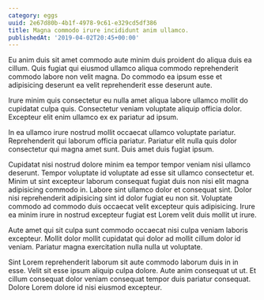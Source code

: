```yaml
---
category: eggs
uuid: 2e67d80b-4b1f-4978-9c61-e329cd5df386
title: Magna commodo irure incididunt anim ullamco.
publishedAt: '2019-04-02T20:45+00:00'
---
```


Eu anim duis sit amet commodo aute minim duis proident do aliqua duis ea cillum. Quis fugiat qui eiusmod ullamco aliqua commodo reprehenderit commodo labore non velit magna. Do commodo ea ipsum esse et adipisicing deserunt ea velit reprehenderit esse deserunt aute.

Irure minim quis consectetur eu nulla amet aliqua labore ullamco mollit do cupidatat culpa quis. Consectetur veniam voluptate aliquip officia dolor. Excepteur elit enim ullamco ex ex pariatur ad ipsum.

In ea ullamco irure nostrud mollit occaecat ullamco voluptate pariatur. Reprehenderit qui laborum officia pariatur. Pariatur elit nulla quis dolor consectetur qui magna amet sunt. Duis amet duis fugiat ipsum.

Cupidatat nisi nostrud dolore minim ea tempor tempor veniam nisi ullamco deserunt. Tempor voluptate id voluptate ad esse sit ullamco consectetur et. Minim ut sint excepteur laborum consequat fugiat duis non nisi elit magna adipisicing commodo in. Labore sint ullamco dolor et consequat sint. Dolor nisi reprehenderit adipisicing sint id dolor fugiat eu non sit. Voluptate commodo ad commodo duis occaecat velit excepteur quis adipisicing. Irure ea minim irure in nostrud excepteur fugiat est Lorem velit duis mollit ut irure.

Aute amet qui sit culpa sunt commodo occaecat nisi culpa veniam laboris excepteur. Mollit dolor mollit cupidatat qui dolor ad mollit cillum dolor id veniam. Pariatur magna exercitation nulla nulla ut voluptate.

Sint Lorem reprehenderit laborum sit aute commodo laborum duis in in esse. Velit sit esse ipsum aliquip culpa dolore. Aute anim consequat ut ut. Et cillum consequat dolor veniam consequat tempor duis pariatur consequat. Dolore Lorem dolore id nisi eiusmod excepteur.
